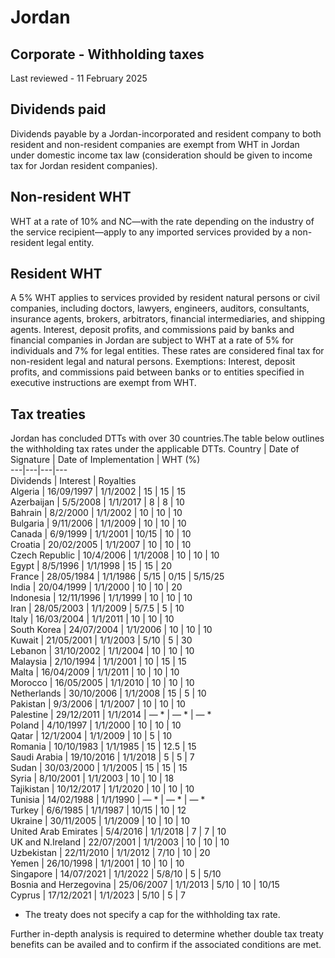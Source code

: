 # Jordan
## Corporate - Withholding taxes
Last reviewed - 11 February 2025
## Dividends paid
Dividends payable by a Jordan-incorporated and resident company to both resident and non-resident companies are exempt from WHT in Jordan under domestic income tax law (consideration should be given to income tax for Jordan resident companies). 
## Non-resident WHT
WHT at a rate of 10% and NC—with the rate depending on the industry of the service recipient—apply to any imported services provided by a non-resident legal entity.
## Resident WHT
A 5% WHT applies to services provided by resident natural persons or civil companies, including doctors, lawyers, engineers, auditors, consultants, insurance agents, brokers, arbitrators, financial intermediaries, and shipping agents.
Interest, deposit profits, and commissions paid by banks and financial companies in Jordan are subject to WHT at a rate of 5% for individuals and 7% for legal entities. These rates are considered final tax for non-resident legal and natural persons.
Exemptions: Interest, deposit profits, and commissions paid between banks or to entities specified in executive instructions are exempt from WHT.
## Tax treaties
Jordan has concluded DTTs with over 30 countries.The table below outlines the withholding tax rates under the applicable DTTs.
Country |  Date of Signature |  Date of Implementation |  WHT (%)  
---|---|---|---  
Dividends |  Interest |  Royalties  
Algeria |  16/09/1997 |  1/1/2002 |  15 |  15 |  15  
Azerbaijan |  5/5/2008 |  1/1/2017 |  8 |  8 |  10  
Bahrain |  8/2/2000 |  1/1/2002 |  10 |  10 |  10  
Bulgaria |  9/11/2006 |  1/1/2009 |  10 |  10 |  10  
Canada |  6/9/1999 |  1/1/2001 |  10/15 |  10 |  10  
Croatia |  20/02/2005 |  1/1/2007 |  10 |  10 |  10  
Czech Republic |  10/4/2006 |  1/1/2008 |  10 |  10 |  10  
Egypt |  8/5/1996 |  1/1/1998 |  15 |  15 |  20  
France |  28/05/1984 |  1/1/1986 |  5/15 |  0/15 |  5/15/25  
India |  20/04/1999 |  1/1/2000 |  10 |  10 |  20  
Indonesia |  12/11/1996 |  1/1/1999 |  10 |  10 |  10  
Iran |  28/05/2003 |  1/1/2009 |  5/7.5 |  5 |  10  
Italy |  16/03/2004 |  1/1/2011 |  10 |  10 |  10  
South Korea |  24/07/2004 |  1/1/2006 |  10 |  10 |  10  
Kuwait |  21/05/2001 |  1/1/2003 |  5/10 |  5 |  30  
Lebanon |  31/10/2002 |  1/1/2004 |  10 |  10 |  10  
Malaysia |  2/10/1994 |  1/1/2001 |  10 |  15 |  15  
Malta |  16/04/2009 |  1/1/2011 |  10 |  10 |  10  
Morocco |  16/05/2005 |  1/1/2010 |  10 |  10 |  10  
Netherlands |  30/10/2006 |  1/1/2008 |  15 |  5 |  10  
Pakistan |  9/3/2006 |  1/1/2007 |  10 |  10 |  10  
Palestine |  29/12/2011 |  1/1/2014 |  — * |  — * |  — *  
Poland |  4/10/1997 |  1/1/2000 |  10 |  10 |  10  
Qatar |  12/1/2004 |  1/1/2009 |  10 |  5 |  10  
Romania |  10/10/1983 |  1/1/1985 |  15 |  12.5 |  15  
Saudi Arabia |  19/10/2016 |  1/1/2018 |  5 |  5 |  7  
Sudan |  30/03/2000 |  1/1/2005 |  15 |  15 |  15  
Syria |  8/10/2001 |  1/1/2003 |  10 |  10 |  18  
Tajikistan |  10/12/2017 |  1/1/2020 |  10 |  10 |  10  
Tunisia |  14/02/1988 |  1/1/1990 |  — * |  — * |  — *  
Turkey |  6/6/1985 |  1/1/1987 |  10/15 |  10 |  12  
Ukraine |  30/11/2005 |  1/1/2009 |  10 |  10 |  10  
United Arab Emirates |  5/4/2016 |  1/1/2018 |  7 |  7 |  10  
UK and N.Ireland |  22/07/2001 |  1/1/2003 |  10 |  10 |  10  
Uzbekistan |  22/11/2010 |  1/1/2012 |  7/10 |  10 |  20  
Yemen |  26/10/1998 |  1/1/2001 |  10 |  10 |  10  
Singapore |  14/07/2021 |  1/1/2022 |  5/8/10 |  5 |  5/10  
Bosnia and Herzegovina |  25/06/2007 |  1/1/2013 |  5/10 |  10 |  10/15  
Cyprus |  17/12/2021 |  1/1/2023 |  5/10 |  5 |  7  
  * The treaty does not specify a cap for the withholding tax rate.


Further in-depth analysis is required to determine whether double tax treaty benefits can be availed and to confirm if the associated conditions are met.
